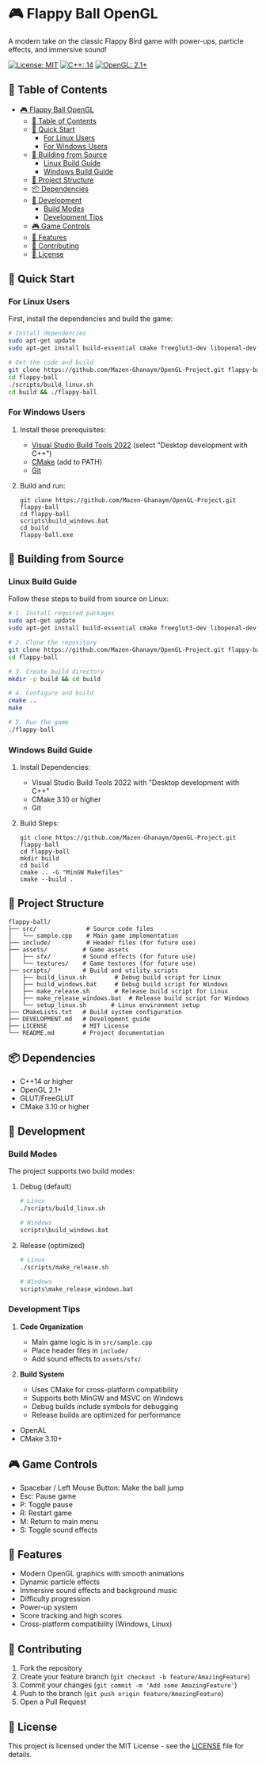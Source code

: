 # 🎮 Flappy Ball OpenGL

A modern take on the classic Flappy Bird game with power-ups, particle effects, and immersive sound!

[![License: MIT](https://img.shields.io/badge/License-MIT-yellow.svg)](https://opensource.org/licenses/MIT)
[![C++: 14](https://img.shields.io/badge/C%2B%2B-14-blue.svg)](https://en.cppreference.com/w/cpp/14)
[![OpenGL: 2.1+](https://img.shields.io/badge/OpenGL-2.1%2B-red.svg)](https://www.opengl.org/)

## 📜 Table of Contents

- [🎮 Flappy Ball OpenGL](#-flappy-ball-opengl)
  - [📜 Table of Contents](#-table-of-contents)
  - [🚀 Quick Start](#-quick-start)
    - [For Linux Users](#for-linux-users)
    - [For Windows Users](#for-windows-users)
  - [🔨 Building from Source](#-building-from-source)
    - [Linux Build Guide](#linux-build-guide)
    - [Windows Build Guide](#windows-build-guide)
  - [📂 Project Structure](#-project-structure)
  - [📦 Dependencies](#-dependencies)
  - [🔧 Development](#-development)
    - [Build Modes](#build-modes)
    - [Development Tips](#development-tips)
  - [🎮 Game Controls](#-game-controls)
  - [🌟 Features](#-features)
  - [👥 Contributing](#-contributing)
  - [📄 License](#-license)

## 🚀 Quick Start

### For Linux Users

First, install the dependencies and build the game:

```bash
# Install dependencies
sudo apt-get update
sudo apt-get install build-essential cmake freeglut3-dev libopenal-dev

# Get the code and build
git clone https://github.com/Mazen-Ghanaym/OpenGL-Project.git flappy-ball
cd flappy-ball
./scripts/build_linux.sh
cd build && ./flappy-ball
```

### For Windows Users

1. Install these prerequisites:

   - [Visual Studio Build Tools 2022](https://visualstudio.microsoft.com/downloads/) (select "Desktop development with C++")
   - [CMake](https://cmake.org/download/) (add to PATH)
   - [Git](https://git-scm.com/download/win)

2. Build and run:

   ```batch
   git clone https://github.com/Mazen-Ghanaym/OpenGL-Project.git flappy-ball
   cd flappy-ball
   scripts\build_windows.bat
   cd build
   flappy-ball.exe
   ```

## 🔨 Building from Source

### Linux Build Guide

Follow these steps to build from source on Linux:

```bash
# 1. Install required packages
sudo apt-get update
sudo apt-get install build-essential cmake freeglut3-dev libopenal-dev

# 2. Clone the repository
git clone https://github.com/Mazen-Ghanaym/OpenGL-Project.git flappy-ball
cd flappy-ball

# 3. Create build directory
mkdir -p build && cd build

# 4. Configure and build
cmake ..
make

# 5. Run the game
./flappy-ball
```

### Windows Build Guide

1. Install Dependencies:

   - Visual Studio Build Tools 2022 with "Desktop development with C++"
   - CMake 3.10 or higher
   - Git

2. Build Steps:

   ```batch
   git clone https://github.com/Mazen-Ghanaym/OpenGL-Project.git flappy-ball
   cd flappy-ball
   mkdir build
   cd build
   cmake .. -G "MinGW Makefiles"
   cmake --build .
   ```

## 📂 Project Structure

```plaintext
flappy-ball/
├── src/              # Source code files
│   └── sample.cpp    # Main game implementation
├── include/          # Header files (for future use)
├── assets/          # Game assets
│   ├── sfx/         # Sound effects (for future use)
│   └── textures/    # Game textures (for future use)
├── scripts/         # Build and utility scripts
│   ├── build_linux.sh        # Debug build script for Linux
│   ├── build_windows.bat     # Debug build script for Windows
│   ├── make_release.sh       # Release build script for Linux
│   ├── make_release_windows.bat  # Release build script for Windows
│   └── setup_linux.sh       # Linux environment setup
├── CMakeLists.txt   # Build system configuration
├── DEVELOPMENT.md   # Development guide
├── LICENSE          # MIT License
└── README.md        # Project documentation
```

## 📦 Dependencies

- C++14 or higher
- OpenGL 2.1+
- GLUT/FreeGLUT
- CMake 3.10 or higher

## 🔧 Development

### Build Modes

The project supports two build modes:

1. Debug (default)

   ```bash
   # Linux
   ./scripts/build_linux.sh

   # Windows
   scripts\build_windows.bat
   ```

2. Release (optimized)

   ```bash
   # Linux
   ./scripts/make_release.sh

   # Windows
   scripts\make_release_windows.bat
   ```

### Development Tips

1. **Code Organization**

   - Main game logic is in `src/sample.cpp`
   - Place header files in `include/`
   - Add sound effects to `assets/sfx/`

2. **Build System**
   - Uses CMake for cross-platform compatibility
   - Supports both MinGW and MSVC on Windows
   - Debug builds include symbols for debugging
   - Release builds are optimized for performance

- OpenAL
- CMake 3.10+

## 🎮 Game Controls

- Spacebar / Left Mouse Button: Make the ball jump
- Esc: Pause game
- P: Toggle pause
- R: Restart game
- M: Return to main menu
- S: Toggle sound effects

## 🌟 Features

- Modern OpenGL graphics with smooth animations
- Dynamic particle effects
- Immersive sound effects and background music
- Difficulty progression
- Power-up system
- Score tracking and high scores
- Cross-platform compatibility (Windows, Linux)

## 👥 Contributing

1. Fork the repository
2. Create your feature branch (`git checkout -b feature/AmazingFeature`)
3. Commit your changes (`git commit -m 'Add some AmazingFeature'`)
4. Push to the branch (`git push origin feature/AmazingFeature`)
5. Open a Pull Request

## 📄 License

This project is licensed under the MIT License - see the [LICENSE](LICENSE) file for details.
